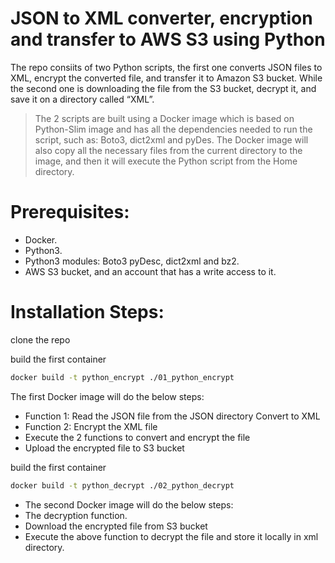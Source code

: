 # JSON to XML converter, encryption and transfer to AWS S3 using Python

The repo consiits of two Python scripts, the first one converts JSON files to XML, encrypt the converted file, and transfer it to Amazon S3 bucket. While the second one is downloading the file from the S3 bucket, decrypt it, and save it on a directory called “XML”.

> The 2 scripts are built using a Docker image which is based on Python-Slim image and has all the dependencies needed to run the script, such as: Boto3, dict2xml and pyDes. The Docker image will also copy all the necessary files from the current directory to the image, and then it will execute the Python script from the Home directory.


# Prerequisites:
 - Docker.
 - Python3.
 - Python3 modules: Boto3 pyDesc, dict2xml and bz2.
 - AWS S3 bucket, and an account that has a write access to it.


# Installation Steps:

clone the repo

build the first container
```sh
docker build -t python_encrypt ./01_python_encrypt
```

The first Docker image will do the below steps:
 - Function 1: Read the JSON file from the JSON directory Convert to XML
 - Function 2: Encrypt the XML file
 - Execute the 2 functions to convert and encrypt the file
 - Upload the encrypted file to S3 bucket

build the first container
```sh
docker build -t python_decrypt ./02_python_decrypt
```

 - The second Docker image will do the below steps:
 - The decryption function.
 - Download the encrypted file from S3 bucket
 - Execute the above function to decrypt the file and store it locally in xml directory.
